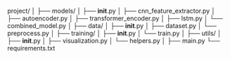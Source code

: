 project/
│
├── models/
│   ├── __init__.py
│   ├── cnn_feature_extractor.py
│   ├── autoencoder.py
│   ├── transformer_encoder.py
│   ├── lstm.py
│   └── combined_model.py
│
├── data/
│   ├── __init__.py
│   ├── dataset.py
│   └── preprocess.py
│
├── training/
│   ├── __init__.py
│   └── train.py
│
├── utils/
│   ├── __init__.py
│   ├── visualization.py
│   └── helpers.py
│
├── main.py
└── requirements.txt


